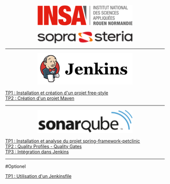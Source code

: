 <center><img src="images/logo_insa.png" alt="drawing" width="300"/>

<img src="images/logo_sopra_steria.png" alt="drawing" width="300"/></center>

----------


<center><img src="images/jenkins.png" width="300"/></center>

[TP1 : Installation et création d'un projet free-style](JENKINS.md "Ouvrir le TP1 Jenkins")   
[TP2 : Création d'un projet Maven](JENKINS1.md "Ouvrir le TP2 Jenkins")    


----------


<center><img src="images/sonarqube.png" width="300"/></center>

[TP1 : Installation et analyse du projet spring-framework-petclinic](SONAR.md "Ouvrir le TP1 Sonarqube")   
[TP2 : Quality Profiles - Quality Gates](SONAR1.md "Ouvrir le TP2 Sonarqube")   
[TP3 : Intégration dans Jenkins](SONAR2.md "Ouvrir le TP3 Sonarqube") 



----------

#Optionel

[TP1 : Utilisation d'un Jenkinsfile](OPTION1.md "Ouvrir le TP1 Optionel")  

 

